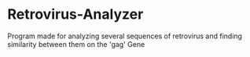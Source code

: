 # Retrovirus-Analyzer
Program made for analyzing several sequences of retrovirus and finding similarity between them on the 'gag' Gene
